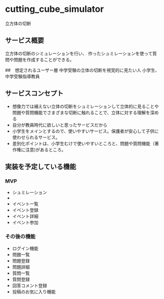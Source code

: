 # cutting_cube_simulator
立方体の切断

## サービス概要
立方体の切断のシミュレーションを行い、
作ったシュミレーションを使って質問や問題を作成することができる。


##　想定されるユーザー層
中学受験の立体の切断を視覚的に見たい人
小学生、中学受験指導教員

## サービスコンセプト
* 想像力では補えない立体の切断をシュミレーションして立体的に見ることや
	問題や質問機能でさまざまな切断に触れることで、立体に対する理解を深める
* 自分が教員時代に欲しいと思ったサービスだから
* 小学生をメインとするので、使いやすいサービス。保護者が安心して子供に使わせられるサービス。
* 差別化ポイントは、小学生むけで使いやすいところと、問題や質問機能（著作権に注意)があるところ。

## 実装を予定している機能
### MVP
* シュミレーション
* 
* イベント一覧
* イベント登録
* イベント詳細
* イベント参加

### その後の機能
* ログイン機能
* 問題一覧
* 問題登録
* 問題詳細
* 質問一覧
* 質問登録
* 回答コメント登録
* 投稿のお気に入り機能
